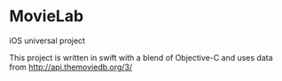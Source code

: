 # MovieLab
iOS universal project

This project is written in swift with a blend of Objective-C and uses data from http://api.themoviedb.org/3/

